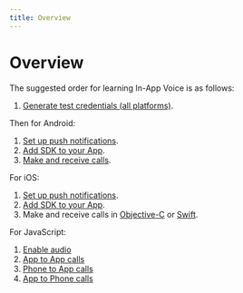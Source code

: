 ```yaml
---
title: Overview
---
```


# Overview

The suggested order for learning In-App Voice is as follows:

1. [Generate test credentials (all platforms)](/client-sdk/getting-started/generate-test-credentials).

Then for Android:

1. [Set up push notifications](/client-sdk/getting-started/android/set-up-push-notifications).
2. [Add SDK to your App](/client-sdk/getting-started/android/add-sdk-to-your-app).
3. [Make and receive calls](/tutorials/client-sdk-android-make-receive-calls).

For iOS:

1. [Set up push notifications](/client-sdk/getting-started/ios/set-up-push-notifications).
2. [Add SDK to your App](/client-sdk/getting-started/ios/add-sdk-to-your-app).
3. Make and receive calls in [Objective-C](/tutorials/client-sdk-ios-make-receive-calls-objective-c) or [Swift](/tutorials/client-sdk-ios-make-receive-calls-swift).

For JavaScript:

1. [Enable audio](/client-sdk/in-app-voice/guides/enable-audio)
2. [App to App calls](/client-sdk/in-app-voice/guides/calling-users)
3. [Phone to App calls](/client-sdk/in-app-voice/guides/inbound-pstn)
4. [App to Phone calls](/client-sdk/in-app-voice/guides/outbound-pstn)
